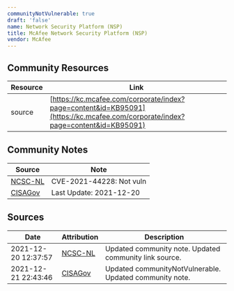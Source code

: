 ```yaml
---
communityNotVulnerable: true
draft: 'false'
name: Network Security Platform (NSP)
title: McAfee Network Security Platform (NSP)
vendor: McAfee
---
```



## Community Resources
| Resource | Link |
| --- | --- |
| source | [https://kc.mcafee.com/corporate/index?page=content&id=KB95091](https://kc.mcafee.com/corporate/index?page=content&id=KB95091) |

## Community Notes
| Source | Note |
| --- | --- |
| [NCSC-NL](https://github.com/NCSC-NL/log4shell/blob/main/software/README.md) | CVE-2021-44228: Not vuln </ul> |
| [CISAGov](https://raw.githubusercontent.com/cisagov/log4j-affected-db/develop/README.md) | Last Update: 2021-12-20 |

## Sources
| Date | Attribution | Description |
| --- | --- | --- |
| 2021-12-20 12:37:57 | [NCSC-NL](https://github.com/NCSC-NL/log4shell/blob/main/software/README.md) | Updated community note. Updated community link source.  |
| 2021-12-21 22:43:46 | [CISAGov](https://raw.githubusercontent.com/cisagov/log4j-affected-db/develop/README.md) | Updated communityNotVulnerable. Updated community note.  |
